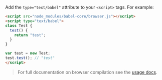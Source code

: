 Add the `type="text/babel"` attribute to your `<script>` tags. For example:

```html
<script src="node_modules/babel-core/browser.js"></script>
<script type="text/babel">
class Test {
  test() {
    return "test";
  }
}

var test = new Test;
test.test(); // "test"
</script>
```

<blockquote class="babel-callout babel-callout-info">
  <p>
    For full documentation on browser compilation see the <a href="/docs/usage/browser/">usage docs</a>.
  </p>
</blockquote>

